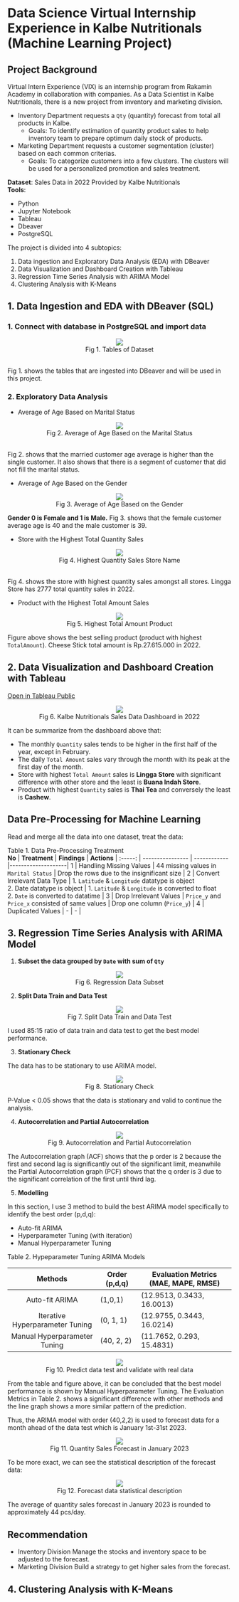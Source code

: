 # Data Science Virtual Internship Experience in Kalbe Nutritionals (Machine Learning Project)
## Project Background
Virtual Intern Experience (VIX) is an internship program from Rakamin Academy in collaboration with companies. As a Data Scientist in Kalbe Nutritionals, there is a new project from inventory and marketing division.
- Inventory Department requests a `Qty` (quantity) forecast from total all products in Kalbe.
  - Goals: To identify estimation of quantity product sales to help inventory team to prepare optimum daily stock of products.
- Marketing Department requests a customer segmentation (cluster) based on each common criterias. 
  - Goals:  To categorize customers into a few clusters. The clusters will be used for a personalized promotion and sales treatment.


**Dataset**: Sales Data in 2022 Provided by Kalbe Nutritionals <br>
**Tools**:
- Python
- Jupyter Notebook
- Tableau
- Dbeaver
- PostgreSQL

The project is divided into 4 subtopics:
1. Data ingestion and Exploratory Data Analysis (EDA) with DBeaver
2. Data Visualization and Dashboard Creation with Tableau
3. Regression Time Series Analysis with ARIMA Model
4. Clustering Analysis with K-Means
   

## 1. Data Ingestion and EDA with DBeaver (SQL)
### 1. Connect with database in PostgreSQL and import data
<p align="center">
  <img src= "https://github.com/jedijm/VIX-Kalbe-Nutritionals/blob/main/asset/tables.png"> <br>
Fig 1. Tables of Dataset
</p> <br>
Fig 1. shows the tables that are ingested into DBeaver and will be used in this project. <br>

### 2. Exploratory Data Analysis
- Average of Age Based on Marital Status
<p align="center">
  <img src= "https://github.com/jedijm/VIX-Kalbe-Nutritionals/blob/main/asset/marital_status.png"> <br>
Fig 2. Average of Age Based on the Marital Status
</p> <br>
Fig 2. shows that the married customer age average is higher than the single customer. It also shows that there is a segment of customer that did not fill the marital status.

- Average of Age Based on the Gender
<p align="center">
  <img src= "https://github.com/jedijm/VIX-Kalbe-Nutritionals/blob/main/asset/age_avg.png"> <br>
Fig 3. Average of Age Based on the Gender
</p> 

**Gender 0 is Female and 1 is Male.** Fig 3. shows that the female customer average age is 40 and the male customer is 39.


- Store with the Highest Total Quantity Sales
<p align="center">
  <img src= "https://github.com/jedijm/VIX-Kalbe-Nutritionals/blob/main/asset/highest_store.png"> <br>
Fig 4. Highest Quantity Sales Store Name
</p> <br>
Fig 4. shows the store with highest quantity sales amongst all stores. Lingga Store has 2777 total quantity sales in 2022. 


- Product with the Highest Total Amount Sales
<p align="center">
  <img src= "https://github.com/jedijm/VIX-Kalbe-Nutritionals/blob/main/asset/highest_product.png"> <br>
Fig 5. Highest Total Amount Product
</p>

Figure above shows the best selling product (product with highest `TotalAmount`). Cheese Stick total amount is Rp.27.615.000 in 2022.


## 2. Data Visualization and Dashboard Creation with Tableau 
[Open in Tableau Public](https://public.tableau.com/views/VIX_Kalbe/Dashboard?:language=en-US&publish=yes&:display_count=n&:origin=viz_share_link)
<p align="center">
  <img src= "https://github.com/jedijm/VIX-Kalbe-Nutritionals/blob/main/asset/Dashboard.png"> <br>
Fig 6. Kalbe Nutritionals Sales Data Dashboard in 2022
</p>

It can be summarize from the dashboard above that:
- The monthly `Quantity` sales tends to be higher in the first half of the year, except in February.
- The daily `Total Amount` sales vary through the month with its peak at the first day of the month.
- Store with highest `Total Amount` sales is **Lingga Store** with significant difference with other store and the least is **Buana Indah Store**.
- Product with highest `Quantity` sales is **Thai Tea** and conversely the least is **Cashew**.

## Data Pre-Processing for Machine Learning
Read and merge all the data into one dataset, treat the data:

Table 1. Data Pre-Processing Treatment <br>
**No**  |     **Treatment**      |    **Findings**     |    **Actions**     |
:-----: |    ----------------    |    ------------     |--------------------|
1 | Handling Missing Values | 44 missing values in `Marital Status` | Drop the rows due to the insignificant size |
2 | Convert Irrelevant Data Type | 1. `Latitude` & `Longitude` datatype is object <br> 2. Date datatype is object | 1. `Latitude` & `Longitude` is converted to float <br> 2. `Date` is converted to datatime |
3 | Drop Irrelevant Values | `Price_y` and `Price_x` consisted of same values | Drop one column (`Price_y`) |
4 | Duplicated Values | - | - |


## 3. Regression Time Series Analysis with ARIMA Model
1. **Subset the data grouped by `Date` with sum of `Qty`**
<p align="center">
  <img src= "https://github.com/jedijm/VIX-Kalbe-Nutritionals/blob/main/asset/groupby_date.png"> <br>
Fig 6. Regression Data Subset
</p>

2. **Split Data Train and Data Test**
<p align="center">
  <img src= "https://github.com/jedijm/VIX-Kalbe-Nutritionals/blob/main/asset/split_data.png"> <br>
Fig 7. Split Data Train and Data Test
</p>
I used 85:15 ratio of data train and data test to get the best model performance.


3. **Stationary Check**

The data has to be stationary to use ARIMA model.
<p align="center">
  <img src= "https://github.com/jedijm/VIX-Kalbe-Nutritionals/blob/main/asset/stationary_check.png"> <br>
Fig 8. Stationary Check
</p>
P-Value < 0.05 shows that the data is stationary and valid to continue the analysis.


4. **Autocorrelation and Partial Autocorrelation**
<p align="center">
  <img src= "https://github.com/jedijm/VIX-Kalbe-Nutritionals/blob/main/asset/acf_pcf.png"> <br>
Fig 9. Autocorrelation and Partial Autocorrelation
</p>
The Autocorrelation graph (ACF) shows that the p order is 2 because the first and second lag is significantly out of the significant limit,
meanwhile the Partial Autocorrelation graph (PCF) shows that the q order is 3 due to the significant correlation of the first until third lag.

5. **Modelling**

In this section, I use 3 method to build the best ARIMA model specifically to identify the best order (p,d,q):
- Auto-fit ARIMA
- Hyperparameter Tuning (with iteration)
- Manual Hyperparameter Tuning

Table 2. Hypeparameter Tuning ARIMA Models

**Methods** | **Order (p,d,q)** | **Evaluation Metrics (MAE, MAPE, RMSE)** |
:-----:     | ----------------  |    --------------------------- |
Auto-fit ARIMA | (1,0,1) | (12.9513, 0.3433, 16.0013) |
Iterative Hyperparameter Tuning | (0, 1, 1) | (12.9755, 0.3443, 16.0214) |
Manual Hyperparameter Tuning | (40, 2, 2) | (11.7652, 0.293, 15.4831) |

<p align="center">
  <img src= "https://github.com/jedijm/VIX-Kalbe-Nutritionals/blob/main/asset/forecast_predict.png"> <br>
Fig 10. Predict data test and validate with real data
</p>

From the table and figure above, it can be concluded that the best model performance is shown by Manual Hyperparameter Tuning. The Evaluation Metrics in Table 2. shows a significant difference with other methods and the line graph shows a more similar pattern of the prediction.

Thus, the ARIMA model with order (40,2,2) is used to forecast data for a month ahead of the data test which is January 1st-31st 2023.


<p align="center">
  <img src= "https://github.com/jedijm/VIX-Kalbe-Nutritionals/blob/main/asset/forecast_sales.png"> <br>
Fig 11. Quantity Sales Forecast in January 2023
</p>

To be more exact, we can see the statistical description of the forecast data:

<p align="center">
  <img src= "https://github.com/jedijm/VIX-Kalbe-Nutritionals/blob/main/asset/describe_forecast.png"> <br>
Fig 12. Forecast data statistical description
</p>

The average of quantity sales forecast in January 2023 is rounded to approximately 44 pcs/day. 

## Recommendation

- Inventory Division
Manage the stocks and inventory space to be adjusted to the forecast.
- Marketing Division
Build a strategy to get higher sales from the forecast.

## 4. Clustering Analysis with K-Means
